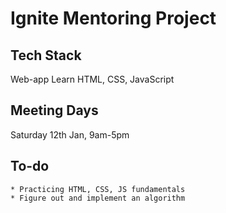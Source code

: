 # Ignite Mentoring Project
## Tech Stack
Web-app
Learn HTML, CSS, JavaScript
## Meeting Days
Saturday 12th Jan, 9am-5pm
## To-do
    * Practicing HTML, CSS, JS fundamentals
    * Figure out and implement an algorithm
